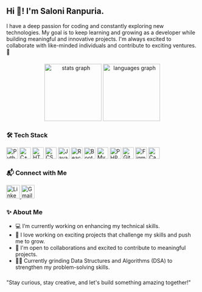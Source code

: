 <h2 align="left">Hi 👋! I'm Saloni Ranpuria.</h2>

<p align="left">
  I have a deep passion for coding and constantly exploring new technologies. My goal is to keep learning and growing as a developer while building meaningful and innovative projects. I'm always excited to collaborate with like-minded individuals and contribute to exciting ventures. 🚀
</p>

###

<div align="center">
  <img src="https://github-readme-stats.vercel.app/api?username=saloni1612&hide_title=false&hide_rank=false&show_icons=true&include_all_commits=true&count_private=true&disable_animations=false&theme=dracula&locale=en&hide_border=false" height="150" alt="stats graph" />
  <img src="https://github-readme-stats.vercel.app/api/top-langs?username=saloni1612&locale=en&hide_title=false&layout=compact&card_width=320&langs_count=5&theme=dracula&hide_border=false" height="150" alt="languages graph" />
</div>

###

<h3 align="left">🛠️ Tech Stack</h3>
<div align="left">
  <img src="https://cdn.jsdelivr.net/gh/devicons/devicon/icons/python/python-original.svg" height="30" alt="Python logo" />
  <img src="https://cdn.jsdelivr.net/gh/devicons/devicon/icons/cplusplus/cplusplus-original.svg" height="30" alt="C++ logo" />
  <img src="https://cdn.jsdelivr.net/gh/devicons/devicon/icons/html5/html5-original.svg" height="30" alt="HTML5 logo" />
  <img src="https://cdn.jsdelivr.net/gh/devicons/devicon/icons/css3/css3-original.svg" height="30" alt="CSS3 logo" />
  <img src="https://cdn.jsdelivr.net/gh/devicons/devicon/icons/javascript/javascript-original.svg" height="30" alt="JavaScript logo" />
  <img src="https://cdn.jsdelivr.net/gh/devicons/devicon/icons/react/react-original.svg" height="30" alt="React logo" />
  <img src="https://cdn.jsdelivr.net/gh/devicons/devicon/icons/bootstrap/bootstrap-original.svg" height="30" alt="Bootstrap logo" />
  <img src="https://cdn.jsdelivr.net/gh/devicons/devicon/icons/mysql/mysql-original.svg" height="30" alt="MySQL logo" />
  <img src="https://cdn.jsdelivr.net/gh/devicons/devicon/icons/php/php-original.svg" height="30" alt="PHP logo" />
  <img src="https://cdn.jsdelivr.net/gh/devicons/devicon/icons/github/github-original.svg" height="30" alt="GitHub logo" />
  <img src="https://cdn.jsdelivr.net/gh/devicons/devicon/icons/figma/figma-original.svg" height="30" alt="Figma logo" />
  <img src="https://cdn.jsdelivr.net/gh/devicons/devicon/icons/canva/canva-original.svg" height="30" alt="Canva logo" />
</div>

###

<h3 align="left">📬 Connect with Me</h3>
<div align="left">
  <a href="https://www.linkedin.com/in/saloni-ranpuria/" target="_blank">
    <img src="https://img.shields.io/static/v1?message=LinkedIn&logo=linkedin&label=&color=0077B5&logoColor=white&labelColor=&style=plastic" height="35" alt="LinkedIn logo" />
  </a>
  <a href="mailto:saloni.ranpuria@somaiya.edu" target="_blank">
    <img src="https://img.shields.io/static/v1?message=Gmail&logo=gmail&label=&color=D14836&logoColor=white&labelColor=&style=plastic" height="35" alt="Gmail logo" />
  </a>
  
</div>

###

<h3 align="left">✨ About Me</h3>
<ul align="left">
  <li>💻 I’m currently working on enhancing my technical skills.</li>
  <li>🚀 I love working on exciting projects that challenge my skills and push me to grow.</li>
  <li>🤝 I'm open to collaborations and excited to contribute to meaningful projects.</li>
  <li>🧑‍💻 Currently grinding Data Structures and Algorithms (DSA) to strengthen my problem-solving skills.</li>
</ul>

###

<p align="left">"Stay curious, stay creative, and let's build something amazing together!"</p>

###
